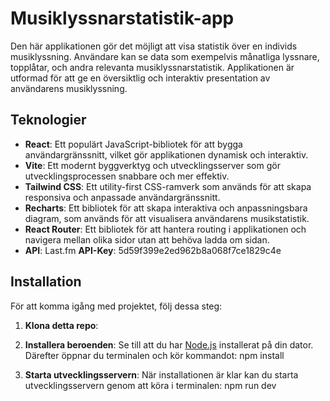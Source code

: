 # Musiklyssnarstatistik-app

Den här applikationen gör det möjligt att visa statistik över en individs musiklyssning. Användare kan se data som exempelvis månatliga lyssnare, topplåtar, och andra relevanta musiklyssnarstatistik. Applikationen är utformad för att ge en översiktlig och interaktiv presentation av användarens musiklyssning.

## Teknologier

- **React**: Ett populärt JavaScript-bibliotek för att bygga användargränssnitt, vilket gör applikationen dynamisk och interaktiv.
- **Vite**: Ett modernt byggverktyg och utvecklingsserver som gör utvecklingsprocessen snabbare och mer effektiv.
- **Tailwind CSS**: Ett utility-first CSS-ramverk som används för att skapa responsiva och anpassade användargränssnitt.
- **Recharts**: Ett bibliotek för att skapa interaktiva och anpassningsbara diagram, som används för att visualisera användarens musikstatistik.
- **React Router**: Ett bibliotek för att hantera routing i applikationen och navigera mellan olika sidor utan att behöva ladda om sidan.
- **API**: Last.fm **API-Key**: 5d59f399e2ed962b8a068f7ce1829c4e

## Installation

För att komma igång med projektet, följ dessa steg:

1. **Klona detta repo**:

2. **Installera beroenden**:
   Se till att du har [Node.js](https://nodejs.org/) installerat på din dator.
   Därefter öppnar du terminalen och kör kommandot:
   npm install

3. **Starta utvecklingsservern**:
   När installationen är klar kan du starta utvecklingsservern genom att köra i terminalen:
   npm run dev
